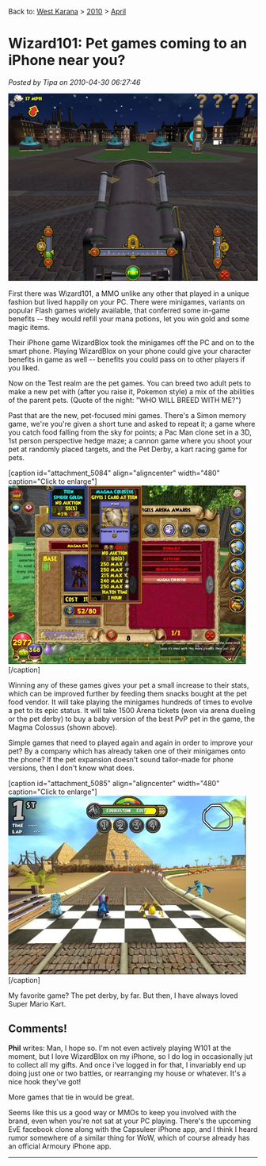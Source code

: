 Back to: [West Karana](/posts/westkarana.md) > [2010](/posts/2010/westkarana.md) > [April](./westkarana.md)
# Wizard101: Pet games coming to an iPhone near you?

*Posted by Tipa on 2010-04-30 06:27:46*

![](../../../uploads/2010/04/WizardGraphicalClient-2010-04-29-20-59-35-43.jpg "Cannon Game")

First there was Wizard101, a MMO unlike any other that played in a unique fashion but lived happily on your PC. There were minigames, variants on popular Flash games widely available, that conferred some in-game benefits -- they would refill your mana potions, let you win gold and some magic items.

Their iPhone game WizardBlox took the minigames off the PC and on to the smart phone. Playing WizardBlox on your phone could give your character benefits in game as well -- benefits you could pass on to other players if you liked.

Now on the Test realm are the pet games. You can breed two adult pets to make a new pet with (after you raise it, Pokemon style) a mix of the abilities of the parent pets. (Quote of the night: "WHO WILL BREED WITH ME?")

Past that are the new, pet-focused mini games. There's a Simon memory game, we're you're given a short tune and asked to repeat it; a game where you catch food falling from the sky for points; a Pac Man clone set in a 3D, 1st person perspective hedge maze; a cannon game where you shoot your pet at randomly placed targets, and the Pet Derby, a kart racing game for pets.

[caption id="attachment\_5084" align="aligncenter" width="480" caption="Click to enlarge"][![](../../../uploads/2010/04/WizardGraphicalClient-2010-04-29-20-58-05-64-480x360.jpg "The Magma Colossus")](../../../uploads/2010/04/WizardGraphicalClient-2010-04-29-20-58-05-64.jpg)[/caption]

Winning any of these games gives your pet a small increase to their stats, which can be improved further by feeding them snacks bought at the pet food vendor. It will take playing the minigames hundreds of times to evolve a pet to its epic status. It will take 1500 Arena tickets (won via arena dueling or the pet derby) to buy a baby version of the best PvP pet in the game, the Magma Colossus (shown above).

Simple games that need to played again and again in order to improve your pet? By a company which has already taken one of their minigames onto the phone? If the pet expansion doesn't sound tailor-made for phone versions, then I don't know what does.

[caption id="attachment\_5085" align="aligncenter" width="480" caption="Click to enlarge"][![](../../../uploads/2010/04/WizardGraphicalClient-2010-04-29-20-29-43-37-480x360.jpg "Pet Derby")](../../../uploads/2010/04/WizardGraphicalClient-2010-04-29-20-29-43-37.jpg)[/caption]

My favorite game? The pet derby, by far. But then, I have always loved Super Mario Kart.
## Comments!

**Phil** writes: Man, I hope so. I'm not even actively playing W101 at the moment, but I love WizardBlox on my iPhone, so I do log in occasionally jut to collect all my gifts. And once i've logged in for that, I invariably end up doing just one or two battles, or rearranging my house or whatever. It's a nice hook they've got! 

More games that tie in would be great. 

Seems like this us a good way or MMOs to keep you involved with the brand, even when you're not sat at your PC playing. There's the upcoming EvE facebook clone along with the Capsuleer iPhone app, and I think I heard rumor somewhere of a similar thing for WoW, which of course already has an official Armoury iPhone app.

---

